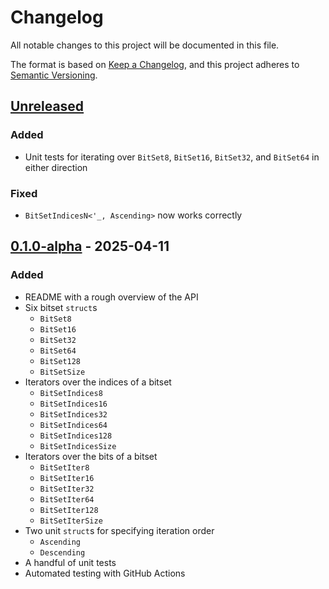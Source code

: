 # Changelog

All notable changes to this project will be documented in this file.

The format is based on [Keep a Changelog](https://keepachangelog.com/en/1.1.0/),
and this project adheres to [Semantic Versioning](https://semver.org/spec/v2.0.0.html).

## [Unreleased]

### Added

- Unit tests for iterating over `BitSet8`, `BitSet16`, `BitSet32`,
  and `BitSet64` in either direction

### Fixed

- `BitSetIndicesN<'_, Ascending>` now works correctly

## [0.1.0-alpha] - 2025-04-11

### Added

- README with a rough overview of the API
- Six bitset `struct`s
	- `BitSet8`
	- `BitSet16`
	- `BitSet32`
	- `BitSet64`
	- `BitSet128`
	- `BitSetSize`
- Iterators over the indices of a bitset
	- `BitSetIndices8`
	- `BitSetIndices16`
	- `BitSetIndices32`
	- `BitSetIndices64`
	- `BitSetIndices128`
	- `BitSetIndicesSize`
- Iterators over the bits of a bitset
	- `BitSetIter8`
	- `BitSetIter16`
	- `BitSetIter32`
	- `BitSetIter64`
	- `BitSetIter128`
	- `BitSetIterSize`
- Two unit `struct`s for specifying iteration order
	- `Ascending`
	- `Descending`
- A handful of unit tests
- Automated testing with GitHub Actions

[unreleased]: https://github.com/RosieTheGhostie/rose-bitsets/compare/v0.1.0-alpha...HEAD
[0.1.0-alpha]: https://github.com/RosieTheGhostie/rose-bitsets/releases/tag/v0.1.0-alpha
